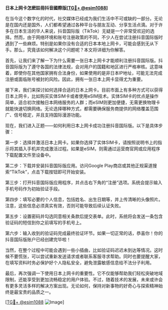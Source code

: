 **日本上网卡怎麽註冊抖音國際版[[TG💪+ @esim1088](https://t.me/s/esim1088)]**

在当今这个数字化的时代，社交媒体已经成为我们生活中不可或缺的一部分。无论是在国内还是国外，人们都希望通过各种平台与朋友互动、分享生活点滴。对于许多在日本生活的华人来说，抖音国际版（TikTok）无疑是一个非常受欢迎的选择。然而，由于网络环境和账号注册政策的不同，不少人在尝试注册抖音国际版时遇到了一些麻烦。特别是如果你没有合适的日本本地上网卡，可能会感到无从下手。那么，究竟该如何解决这个问题呢？本文将详细为你解答。

首先，让我们来了解一下为什么需要一张日本上网卡才能顺利注册抖音国际版。抖音国际版为了遵守各国的法律法规，会对用户的国籍和地区进行严格审核。这意味着，即使你在其他国家拥有合法身份，如果使用的是非日本IP地址，可能无法完成注册或面临账号被封的风险。因此，拥有一张日本上网卡显得尤为重要。

接下来，我们来探讨如何选择合适的日本上网卡。目前市面上有多种方式可以获得日本上网卡，比如购买实体SIM卡或者使用eSIM技术。实体SIM卡的优点是操作简单，适合初次接触日本网络服务的人群；而eSIM则更加便捷，无需更换物理卡就能快速切换网络。无论选择哪种方式，都需要确保服务商提供的网络覆盖范围广、信号稳定，并且支持国际漫游功能。

现在，我们进入正题——如何利用日本上网卡成功注册抖音国际版。以下是具体步骤：

第一步：选择并激活日本上网卡。如果你选择了实体SIM卡，请按照说明书上的指示将其插入手机并完成激活过程。如果是eSIM，则需通过运营商官网或应用程序下载配置文件至设备中。

第二步：下载并安装抖音国际版应用。访问Google Play商店或其他正规渠道搜索“TikTok”，点击下载按钮即可开始安装。

第三步：打开抖音国际版应用程序，并点击右下角的“注册”选项。系统会提示输入手机号码作为初始验证手段。

第四步：填写必要的个人信息，包括姓名、出生日期等，并上传清晰的头像照片。注意，这些信息必须真实有效，否则可能导致后续认证失败。

第五步：设置密码并勾选同意相关条款后提交表单。此时，系统将会发送一条包含验证码的短信到你之前填写的手机号上。

第六步：输入收到的验证码完成最终验证环节。如果一切正常的话，恭喜你！你的抖音国际版账户已经创建完毕啦！

当然，在整个过程中可能会遇到一些小插曲，比如验证码迟迟未到达等情况。这时候不要慌张，可以尝试重新发送请求或者联系客服寻求帮助。同时也要提醒大家，在填写资料时务必保护好个人隐私安全，避免泄露敏感信息给不法分子利用。

最后，再次强调一下使用日本上网卡的重要性。它不仅能够帮助我们轻松突破地域限制，还能享受到更加流畅稳定的用户体验。不过，随着技术的发展，未来或许会有更多灵活多样的解决方案出现。无论如何，保持对新事物的好奇心与探索精神始终是最宝贵的品质之一。

[[TG💪+ @esim1088](https://t.me/s/esim1088) ![Image](https://i.postimg.cc/4NQfJmqS/Snipaste-2025-05-13-00-14-12.png)]
